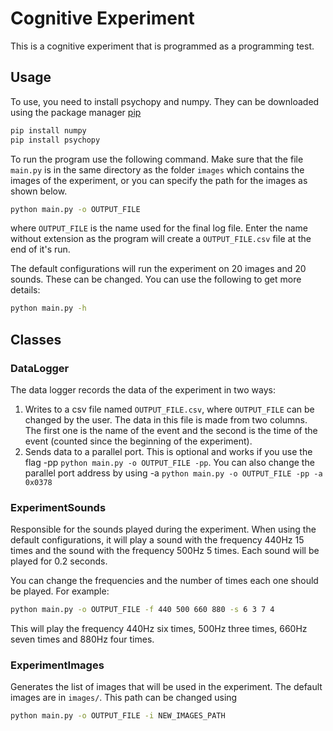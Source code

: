 # Cognitive Experiment

This is a cognitive experiment that is programmed as a programming test.

## Usage

To use, you need to install psychopy and numpy.
They can be downloaded using the package manager [pip](https://pip.pypa.io/en/stable/)

```bash
pip install numpy
pip install psychopy
```

To run the program use the following command. Make sure that the file ```main.py``` is in the same directory as the folder ```images``` which contains the images of the experiment, or you can specify the path for the images as shown below. 

```bash
python main.py -o OUTPUT_FILE
```
where ```OUTPUT_FILE``` is the name used for the final log file. Enter the name without extension as the program will create a ```OUTPUT_FILE.csv``` file at the end of it's run.

The default configurations will run the experiment on 20 images and 20 sounds. These can be changed. 
You can use the following to get more details:
```bash
python main.py -h
```

## Classes
### DataLogger
The data logger records the data of the experiment in two ways:
1. Writes to a csv file named ```OUTPUT_FILE.csv```, where ```OUTPUT_FILE``` can be changed by the user.
The data in this file is made from two columns. The first one is the name of the event and the second is the time of the event (counted since the beginning of the experiment).
2. Sends data to a parallel port. This is optional and works if you use the flag -pp ```python main.py -o OUTPUT_FILE -pp```. You can also change the parallel port address by using -a ```python main.py -o OUTPUT_FILE -pp -a 0x0378```

### ExperimentSounds
Responsible for the sounds played during the experiment. When using the default configurations, it will play a sound with the frequency 440Hz 15 times and the sound with the frequency 500Hz 5 times. Each sound will be played for 0.2 seconds.

You can change the frequencies and the number of times each one should be played. For example:
```bash
python main.py -o OUTPUT_FILE -f 440 500 660 880 -s 6 3 7 4
```
This will play the frequency 440Hz six times, 500Hz three times, 660Hz seven times and 880Hz four times.

### ExperimentImages
Generates the list of images that will be used in the experiment. The default images are in  ```images/```. This path can be changed using 
```bash
python main.py -o OUTPUT_FILE -i NEW_IMAGES_PATH
```
